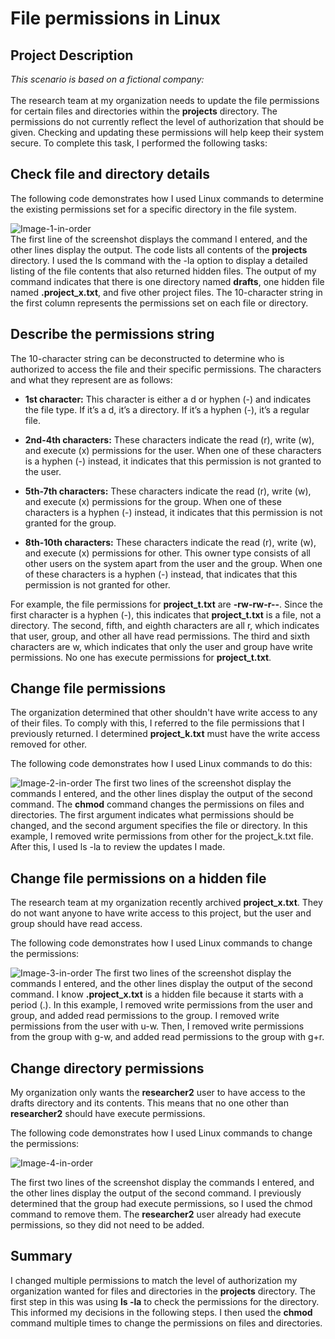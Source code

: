 <h1> File permissions in Linux </h1>

 
<h2>Project Description</h2>
<i>This scenario is based on a fictional company:</i>
<br><br>
The research team at my organization needs to update the file permissions for certain files and directories within the <b>projects</b> directory. The permissions do not currently reflect the level of authorization that should be given. Checking and updating these permissions will help keep their system secure. To complete this task, I performed the following tasks:

<h2> Check file and directory details </h2>

The following code demonstrates how I used Linux commands to determine the existing permissions set for a specific directory in the file system.

<img src="https://i.ibb.co/02fDvy8/Image-1-in-order.png" alt="Image-1-in-order" border="0">
<br>
The first line of the screenshot displays the command I entered, and the other lines display the output. The code lists all contents of the <b>projects</b> directory. I used the ls command with the -la option to display a detailed listing of the file contents that also returned hidden files. The output of my command indicates that there is one directory named <b>drafts</b>, one hidden file named <b>.project_x.txt</b>, and five other project files. The 10-character string in the first column represents the permissions set on each file or directory.

<h2> Describe the permissions string</h2>

The 10-character string can be deconstructed to determine who is authorized to access the file and their specific permissions. The characters and what they represent are as follows:

- <B>1st character:</B> This character is either a d or hyphen (-) and indicates the file type. If it’s a d, it’s a directory. If it’s a hyphen (-), it’s a regular file.

- <b>2nd-4th characters:</b> These characters indicate the read (r), write (w), and execute (x) permissions for the user. When one of these characters is a hyphen (-) instead, it indicates that this permission is not granted to the user.

- <b>5th-7th characters:</b> These characters indicate the read (r), write (w), and execute (x) permissions for the group. When one of these characters is a hyphen (-) instead, it indicates that this permission is not granted for the group.

- <b>8th-10th characters:</b> These characters indicate the read (r), write (w), and execute (x) permissions for other. This owner type consists of all other users on the system apart from the user and the group. When one of these characters is a hyphen (-) instead, that indicates that this permission is not granted for other.

For example, the file permissions for <b>project_t.txt</b> are <b>-rw-rw-r--</b>. Since the first character is a hyphen (-), this indicates that <b>project_t.txt</b> is a file, not a directory. The second, fifth, and eighth characters are all r, which indicates that user, group, and other all have read permissions. The third and sixth characters are w, which indicates that only the user and group have write permissions. No one has execute permissions for <b>project_t.txt</b>.

<h2> Change file permissions </h2>

The organization determined that other shouldn't have write access to any of their files. To comply with this, I referred to the file permissions that I previously returned. I determined <b>project_k.txt</b> must have the write access removed for other.

The following code demonstrates how I used Linux commands to do this:

<img src="https://i.ibb.co/fYgpR4y/Image-2-in-order.png" alt="Image-2-in-order" border="0">
The first two lines of the screenshot display the commands I entered, and the other lines display the output of the second command. The <b>chmod</b> command changes the permissions on files and directories. The first argument indicates what permissions should be changed, and the second argument specifies the file or directory. In this example, I removed write permissions from other for the <b></b>project_k.txt</b> file. After this, I used ls -la to review the updates I made.

<H2>Change file permissions on a hidden file</H2>

The research team at my organization recently archived <b>project_x.txt</b>. They do not want anyone to have write access to this project, but the user and group should have read access. 

The following code demonstrates how I used Linux commands to change the permissions:

<img src="https://i.ibb.co/m9DjpzY/Image-3-in-order.png" alt="Image-3-in-order" border="0">
The first two lines of the screenshot display the commands I entered, and the other lines display the output of the second command. I know <b>.project_x.txt</b> is a hidden file because it starts with a period (.). In this example, I removed write permissions from the user and group, and added read permissions to the group. I removed write permissions from the user with u-w. Then, I removed write permissions from the group with g-w, and added read permissions to the group with g+r. 

<H2>Change directory permissions</H2>

My organization only wants the <b>researcher2</b> user to have access to the drafts directory and its contents. This means that no one other than <b>researcher2</b> should have execute permissions.

The following code demonstrates how I used Linux commands to change the permissions:

<img src="https://i.ibb.co/wsCww5D/Image-4-in-order.png" alt="Image-4-in-order" border="0">

The first two lines of the screenshot display the commands I entered, and the other lines display the output of the second command. I previously determined that the group had execute permissions, so I used the chmod command to remove them. The <b>researcher2</b> user already had execute permissions, so they did not need to be added.

<H2>Summary</H2>

I changed multiple permissions to match the level of authorization my organization wanted for files and directories in the <b>projects</b> directory. The first step in this was using <b>ls -la</b> to check the permissions for the directory. This informed my decisions in the following steps. I then used the <b>chmod</b> command multiple times to change the permissions on files and directories.

